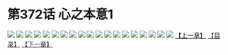 # 第372话 心之本意1
![](https://s2.baozimh.com/scomic/sanyanxiaotianlu-samanhua/0/371-j1m5/1.jpg)
![](https://s2.baozimh.com/scomic/sanyanxiaotianlu-samanhua/0/371-j1m5/2.jpg)
![](https://s2.baozimh.com/scomic/sanyanxiaotianlu-samanhua/0/371-j1m5/3.jpg)
![](https://s2.baozimh.com/scomic/sanyanxiaotianlu-samanhua/0/371-j1m5/4.jpg)
![](https://s2.baozimh.com/scomic/sanyanxiaotianlu-samanhua/0/371-j1m5/5.jpg)
![](https://s2.baozimh.com/scomic/sanyanxiaotianlu-samanhua/0/371-j1m5/6.jpg)
![](https://s2.baozimh.com/scomic/sanyanxiaotianlu-samanhua/0/371-j1m5/7.jpg)
![](https://s2.baozimh.com/scomic/sanyanxiaotianlu-samanhua/0/371-j1m5/8.jpg)
![](https://s2.baozimh.com/scomic/sanyanxiaotianlu-samanhua/0/371-j1m5/9.jpg)
![](https://s2.baozimh.com/scomic/sanyanxiaotianlu-samanhua/0/371-j1m5/10.jpg)
![](https://s2.baozimh.com/scomic/sanyanxiaotianlu-samanhua/0/371-j1m5/11.jpg)
![](https://s2.baozimh.com/scomic/sanyanxiaotianlu-samanhua/0/371-j1m5/12.jpg)
![](https://s2.baozimh.com/scomic/sanyanxiaotianlu-samanhua/0/371-j1m5/13.jpg)
![](https://s2.baozimh.com/scomic/sanyanxiaotianlu-samanhua/0/371-j1m5/14.jpg)
![](https://s2.baozimh.com/scomic/sanyanxiaotianlu-samanhua/0/371-j1m5/15.jpg)
![](https://s2.baozimh.com/scomic/sanyanxiaotianlu-samanhua/0/371-j1m5/16.jpg)
![](https://s2.baozimh.com/scomic/sanyanxiaotianlu-samanhua/0/371-j1m5/17.jpg)
![](https://s2.baozimh.com/scomic/sanyanxiaotianlu-samanhua/0/371-j1m5/18.jpg)
![](https://s2.baozimh.com/scomic/sanyanxiaotianlu-samanhua/0/371-j1m5/19.jpg)
[【上一章】](./371.md)
[【目录】](./README.md)
[【下一章】](./373.md)
